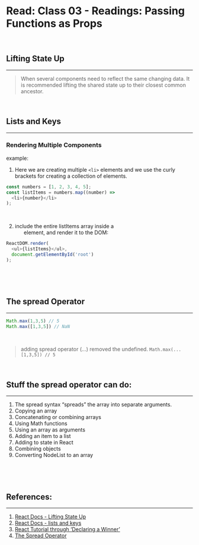 # Read: Class 03 - Readings: Passing Functions as Props

<p>&nbsp;</p>

## Lifting State Up
--- 
> When several components need to reflect the same changing data. It is recommended lifting the shared state up to their closest common ancestor.

<p>&nbsp;</p>

## Lists and Keys
---
### Rendering Multiple Components

example: 
1. Here we are creating multiple `<li>` elements  and we use the curly brackets for creating a collection of elements.

```js
const numbers = [1, 2, 3, 4, 5];
const listItems = numbers.map((number) =>
  <li>{number}</li>
);
```
<p>&nbsp;</p>

2. include the entire listItems array inside a <ul> element, and render it to the DOM:

```js
ReactDOM.render(
  <ul>{listItems}</ul>,
  document.getElementById('root')
);
```
<p>&nbsp;</p>
<p>&nbsp;</p>

## The spread Operator
---
```js
Math.max(1,3,5) // 5
Math.max([1,3,5]) // NaN
```
<p>&nbsp;</p>

 > adding spread operator (...) removed the undefined.
` Math.max(...[1,3,5]) // 5 ` 
<p>&nbsp;</p>


##  Stuff the spread operator can do:
---
1. The spread syntax “spreads” the array into separate arguments.
2. Copying an array
3. Concatenating or combining arrays
4. Using Math functions
5. Using an array as arguments
6. Adding an item to a list
7. Adding to state in React
8. Combining objects
9. Converting NodeList to an array



<p>&nbsp;</p>
<p>&nbsp;</p>

## References:
---
1. [React Docs - Lifting State Up](https://reactjs.org/docs/lifting-state-up.html)
2. [React Docs - lists and keys](https://reactjs.org/docs/lists-and-keys.html)
3. [React Tutorial through ‘Declaring a Winner’](https://reactjs.org/tutorial/tutorial.html)
4. [The Spread Operator](https://medium.com/coding-at-dawn/how-to-use-the-spread-operator-in-javascript-b9e4a8b06fab)